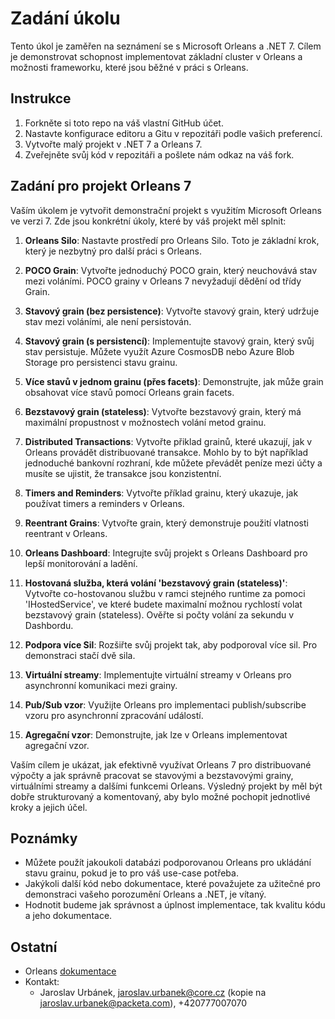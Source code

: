 # Zadání úkolu

Tento úkol je zaměřen na seznámení se s Microsoft Orleans a .NET 7. Cílem je demonstrovat schopnost implementovat základní cluster v Orleans a možnosti frameworku, které jsou běžné v práci s Orleans.

## Instrukce

1. Forkněte si toto repo na váš vlastní GitHub účet.
2. Nastavte konfigurace editoru a Gitu v repozitáři podle vašich preferencí.
3. Vytvořte malý projekt v .NET 7 a Orleans 7.
4. Zveřejněte svůj kód v repozitáři a pošlete nám odkaz na váš fork.

## Zadání pro projekt Orleans 7

Vaším úkolem je vytvořit demonstrační projekt s využitím Microsoft Orleans ve verzi 7. Zde jsou konkrétní úkoly, které by váš projekt měl splnit:

1. **Orleans Silo**: Nastavte prostředí pro Orleans Silo. Toto je základní krok, který je nezbytný pro další práci s Orleans.

2. **POCO Grain**: Vytvořte jednoduchý POCO grain, který neuchovává stav mezi voláními. POCO grainy v Orleans 7 nevyžadují dědění od třídy Grain.

3. **Stavový grain (bez persistence)**: Vytvořte stavový grain, který udržuje stav mezi voláními, ale není persistován.

4. **Stavový grain (s persistencí)**: Implementujte stavový grain, který svůj stav persistuje. Můžete využít Azure CosmosDB nebo Azure Blob Storage pro persistenci stavu grainu.

5. **Více stavů v jednom grainu (přes facets)**: Demonstrujte, jak může grain obsahovat více stavů pomocí Orleans grain facets.

6. **Bezstavový grain (stateless)**: Vytvořte bezstavový grain, který má maximální propustnost v možnostech volání metod grainu.

7. **Distributed Transactions**: Vytvořte přiklad grainů, které ukazují, jak v Orleans provádět distribuované transakce. Mohlo by to být například jednoduché bankovní rozhraní, kde můžete převádět peníze mezi účty a musíte se ujistit, že transakce jsou konzistentní.

8. **Timers and Reminders**: Vytvořte příklad grainu, který ukazuje, jak používat timers a reminders v Orleans.

9. **Reentrant Grains**: Vytvořte grain, který demonstruje použití vlatnosti reentrant v Orleans.

10. **Orleans Dashboard**: Integrujte svůj projekt s Orleans Dashboard pro lepší monitorování a ladění.

11. **Hostovaná služba, která volání 'bezstavový grain (stateless)'**: Vytvořte co-hostovanou službu v ramci stejného runtime za pomoci 'IHostedService', ve které budete maximalní možnou rychlostí volat bezstavový grain (stateless). Ověřte si počty volání za sekundu v Dashbordu.

12. **Podpora více Sil**: Rozšiřte svůj projekt tak, aby podporoval více sil. Pro demonstraci stačí dvě sila.

13. **Virtuální streamy**: Implementujte virtuální streamy v Orleans pro asynchronní komunikaci mezi grainy.

14. **Pub/Sub vzor**: Využijte Orleans pro implementaci publish/subscribe vzoru pro asynchronní zpracování událostí.

15. **Agregační vzor**: Demonstrujte, jak lze v Orleans implementovat agregační vzor.

Vaším cílem je ukázat, jak efektivně využívat Orleans 7 pro distribuované výpočty a jak správně pracovat se stavovými a bezstavovými grainy, virtuálními streamy a dalšími funkcemi Orleans. Výsledný projekt by měl být dobře strukturovaný a komentovaný, aby bylo možné pochopit jednotlivé kroky a jejich účel.

## Poznámky

- Můžete použít jakoukoli databázi podporovanou Orleans pro ukládání stavu grainu, pokud je to pro váš use-case potřeba.
- Jakýkoli další kód nebo dokumentace, které považujete za užitečné pro demonstraci vašeho porozumění Orleans a .NET, je vítaný.
- Hodnotit budeme jak správnost a úplnost implementace, tak kvalitu kódu a jeho dokumentace.

## Ostatní

- Orleans [dokumentace](https://learn.microsoft.com/en-us/dotnet/orleans/)
- Kontakt:
  - Jaroslav Urbánek, jaroslav.urbanek@core.cz (kopie na jaroslav.urbanek@packeta.com), +420777007070

